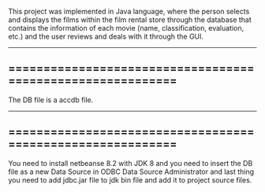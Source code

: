 This project was implemented in Java language, where the person selects and displays the films within the film rental store through the database that contains the information of each movie (name, classification, evaluation, etc.) and the user reviews and deals with it through the GUI.

---------------------------------------------------------------------------------
===========================================================
---------------------------------------------------------------------------------

The DB file is a accdb file.

---------------------------------------------------------------------------------
===========================================================
---------------------------------------------------------------------------------

You need to install netbeanse 8.2 with JDK 8 and you need to insert the DB file as a new Data Source in ODBC Data Source Administrator and last thing you need to add jdbc.jar file to jdk bin file and add it to project source files.



